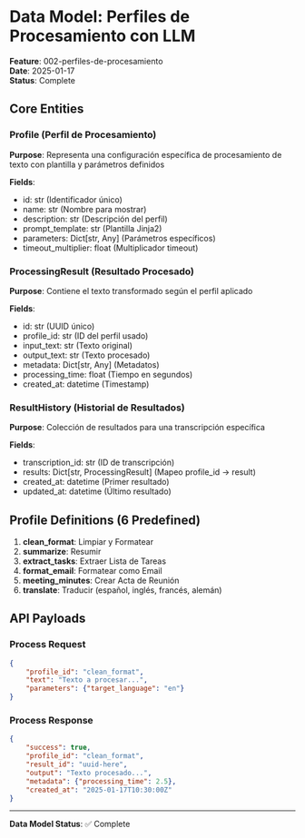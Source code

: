# Data Model: Perfiles de Procesamiento con LLM

**Feature**: 002-perfiles-de-procesamiento  
**Date**: 2025-01-17  
**Status**: Complete

## Core Entities

### Profile (Perfil de Procesamiento)
**Purpose**: Representa una configuración específica de procesamiento de texto con plantilla y parámetros definidos

**Fields**:
- id: str (Identificador único)
- name: str (Nombre para mostrar)
- description: str (Descripción del perfil)
- prompt_template: str (Plantilla Jinja2)
- parameters: Dict[str, Any] (Parámetros específicos)
- timeout_multiplier: float (Multiplicador timeout)

### ProcessingResult (Resultado Procesado)
**Purpose**: Contiene el texto transformado según el perfil aplicado

**Fields**:
- id: str (UUID único)
- profile_id: str (ID del perfil usado)
- input_text: str (Texto original)
- output_text: str (Texto procesado)
- metadata: Dict[str, Any] (Metadatos)
- processing_time: float (Tiempo en segundos)
- created_at: datetime (Timestamp)

### ResultHistory (Historial de Resultados)
**Purpose**: Colección de resultados para una transcripción específica

**Fields**:
- transcription_id: str (ID de transcripción)
- results: Dict[str, ProcessingResult] (Mapeo profile_id -> result)
- created_at: datetime (Primer resultado)
- updated_at: datetime (Último resultado)

## Profile Definitions (6 Predefined)

1. **clean_format**: Limpiar y Formatear
2. **summarize**: Resumir  
3. **extract_tasks**: Extraer Lista de Tareas
4. **format_email**: Formatear como Email
5. **meeting_minutes**: Crear Acta de Reunión
6. **translate**: Traducir (español, inglés, francés, alemán)

## API Payloads

### Process Request
```json
{
    "profile_id": "clean_format",
    "text": "Texto a procesar...",
    "parameters": {"target_language": "en"}
}
```

### Process Response  
```json
{
    "success": true,
    "profile_id": "clean_format",
    "result_id": "uuid-here", 
    "output": "Texto procesado...",
    "metadata": {"processing_time": 2.5},
    "created_at": "2025-01-17T10:30:00Z"
}
```

---

**Data Model Status**: ✅ Complete
